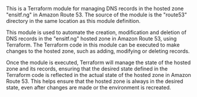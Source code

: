 This is a Terraform module for managing DNS records in the hosted zone "ensitf.ng" in Amazon Route 53. The source of the module is the "route53" directory in the same location as this module definition.

This module is used to automate the creation, modification and deletion of DNS records in the "ensitf.ng" hosted zone in Amazon Route 53, using Terraform. The Terraform code in this module can be executed to make changes to the hosted zone, such as adding, modifying or deleting records.

Once the module is executed, Terraform will manage the state of the hosted zone and its records, ensuring that the desired state defined in the Terraform code is reflected in the actual state of the hosted zone in Amazon Route 53. This helps ensure that the hosted zone is always in the desired state, even after changes are made or the environment is recreated.